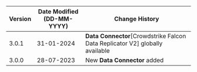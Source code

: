 | **Version** | **Date Modified (DD-MM-YYYY)** | **Change History**             |
|-------------|--------------------------------|--------------------------------|
| 3.0.1       | 31-01-2024                     | **Data Connector**[Crowdstrike Falcon Data Replicator V2] globally available   |
| 3.0.0       | 28-07-2023                     | New **Data Connector** added   |
